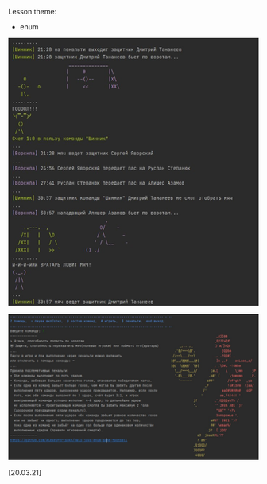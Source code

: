 Lesson theme:
- enum

![alt text](football_screenshot1_game.jpg)

![alt text](football_screenshot2_rules.jpg)

[20.03.21]



